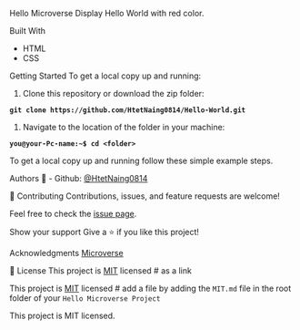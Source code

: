 Hello Microverse
Display Hello World with red color.

Built With
- HTML
- CSS

Getting Started
To get a local copy up and running:

1. Clone this repository or download the zip folder:

**``git clone https://github.com/HtetNaing0814/Hello-World.git``**

1. Navigate to the location of the folder in your machine:

**``you@your-Pc-name:~$ cd <folder>``**

To get a local copy up and running follow these simple example steps.

Authors
👤 - Github: [@HtetNaing0814](https://github.com/HtetNaing0814)

🤝 Contributing
Contributions, issues, and feature requests are welcome!

Feel free to check the [issue page](https://github.com/HtetNaing0814/Hello-World/issues).

Show your support
Give a ⭐️ if you like this project!

Acknowledgments
[Microverse](https://bit.ly/MicroverseTN)

📝 License
This project is [MIT](https://github.com/microverseinc/readme-template/blob/master/MIT.md
) licensed # as a link

This project is [MIT](./MIT.md) licensed # add a file by adding the `MIT.md` file in the root folder of your `Hello Microverse Project` 

This project is MIT licensed.
